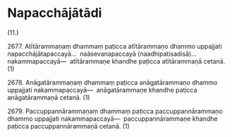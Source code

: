

# Napacchājātādi






(11.)

2677\. Atītārammaṇaṃ dhammaṃ paṭicca atītārammaṇo dhammo uppajjati napacchājātapaccayā…  naāsevanapaccayā (naadhipatisadisā)…  nakammapaccayā—  atītārammaṇe khandhe paṭicca atītārammaṇā cetanā. (1)

2678\. Anāgatārammaṇaṃ dhammaṃ paṭicca anāgatārammaṇo dhammo uppajjati nakammapaccayā—  anāgatārammaṇe khandhe paṭicca anāgatārammaṇā cetanā. (1)

2679\. Paccuppannārammaṇaṃ dhammaṃ paṭicca paccuppannārammaṇo dhammo uppajjati nakammapaccayā—  paccuppannārammaṇe khandhe paṭicca paccuppannārammaṇā cetanā. (1)



